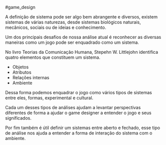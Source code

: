 #game_design 

A definição de sistema pode ser algo bem abrangente e diversos, existem sistemas de várias naturezas, desde sistemas biológicos naturais, mecânicos, sociais ou de ideias e conhecimento.

Um dos principais desafios de nossa análise atual é reconhecer as diversas maneiras como um jogo pode ser enquadrado como um sistema.

No livro Teorias da Comunicação Humana, Stepehn W. Littlejohn identifica quatro elementos que constituem um sistema.
- Objetos
- Atributos
- Relações internas
- Ambiente

Dessa forma podemos enquadrar o jogo como vários tipos de sistemas entre eles, formas, experimental e cultural.

Cada um desses tipos de análises ajudam a levantar perspectivas diferentes de forma a ajudar o game designer a entender o jogo e seus significados.

Por fim também é útil definir um sistemas entre aberto e fechado, esse tipo de análise nos ajuda a entender a forma de interação do sistema com o ambiente.